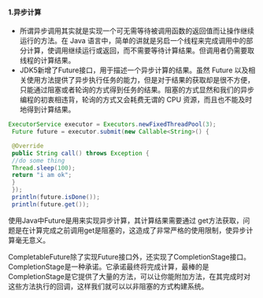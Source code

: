 #### 1.异步计算
- 所谓异步调用其实就是实现一个可无需等待被调用函数的返回值而让操作继续运行的方法。在 Java 语言中，简单的讲就是另启一个线程来完成调用中的部分计算，使调用继续运行或返回，而不需要等待计算结果。但调用者仍需要取线程的计算结果。
- JDK5新增了Future接口，用于描述一个异步计算的结果。虽然 Future 以及相关使用方法提供了异步执行任务的能力，但是对于结果的获取却是很不方便，只能通过阻塞或者轮询的方式得到任务的结果。阻塞的方式显然和我们的异步编程的初衷相违背，轮询的方式又会耗费无谓的 CPU 资源，而且也不能及时地得到计算结果。
```Java
ExecutorService executor = Executors.newFixedThreadPool(3);
 Future future = executor.submit(new Callable<String>() {

 @Override
 public String call() throws Exception {
 //do some thing
 Thread.sleep(100);
 return "i am ok";
 }
 });
 println(future.isDone());
 println(future.get());
```
使用Java中Future是用来实现异步计算，其计算结果需要通过 get方法获取，问题是在计算完成之前调用get是阻塞的，这造成了非常严格的使用限制，使异步计算毫无意义。

CompletableFuture除了实现Future接口外，还实现了CompletionStage接口。 CompletionStage是一种承诺。它承诺最终将完成计算，最棒的是CompletionStage是它提供了大量的方法，可以让你能附加方法，在其完成时对这些方法执行的回调，这样我们就可以以非阻塞的方式构建系统。
